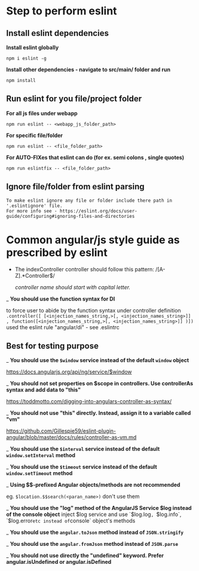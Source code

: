 # Step to perform eslint

##  Install eslint dependencies
  **Install eslint globally**

    npm i eslint -g

  **Install other dependencies - navigate to src/main/ folder and run**

    npm install

##  Run eslint for you file/project folder
  **For all js files under webapp**

    npm run eslint -- <webapp_js_folder_path>
      
  **For specific file/folder**

    npm run eslint -- <file_folder_path>

  **For AUTO-FIXes that eslint can do (for ex. semi colons , single quotes)** 

    npm run eslintfix -- <file_folder_path>

##  Ignore file/folder from eslint parsing

    To make eslint ignore any file or folder include there path in '.eslintignore' file. 
    For more info see - https://eslint.org/docs/user-guide/configuring#ignoring-files-and-directories


# Common angular/js style guide as prescribed by eslint 

- The indexController controller should follow this pattern: /[A-Z].*Controller$/

  *controller name should start with capital letter.*

_ **You should use the function syntax for DI**

  to force user to abide by the function syntax under controller definition `.controller([ [<injection_names_string,>[, <injection_names_string>]] , function([<injection_names_string,>[, <injection_names_string>]] )])` used the eslint rule "angular/di" - see .eslintrc

##  Best for testing purpose
_ **You should use the `$window` service instead of the default `window` object**
  
  https://docs.angularjs.org/api/ng/service/$window

_ **You should not set properties on $scope in controllers. Use controllerAs syntax and add data to "this"**
  
  https://toddmotto.com/digging-into-angulars-controller-as-syntax/ 

_ **You should not use "this" directly. Instead, assign it to a variable called "vm"**
  
  https://github.com/Gillespie59/eslint-plugin-angular/blob/master/docs/rules/controller-as-vm.md

_ **You should use the `$interval` service instead of the default `window.setInterval` method**

_ **You should use the `$timeout` service instead of the default `window.setTimeout` method**

_ **Using $$-prefixed Angular objects/methods are not recommended**

  eg. ` $location.$$search(<paran_name>) ` don't use them

_ **You should use the "log" method of the AngularJS Service $log instead of the console object**
  inject $log service and use `$log.log`, `$log.info`, `$log.error` etc instead of `console` object's methods

_ **You should use the `angular.toJson` method instead of `JSON.stringify`**

_ **You should use the `angular.fromJson` method instead of `JSON.parse`**

_ **You should not use directly the "undefined" keyword. Prefer angular.isUndefined or angular.isDefined**
